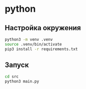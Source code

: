 # python

## Настройка окружения

```bash
python3 -m venv .venv
source .venv/bin/activate
pip3 install -r requirements.txt
```

## Запуск

```bash
cd src
python3 main.py
```


